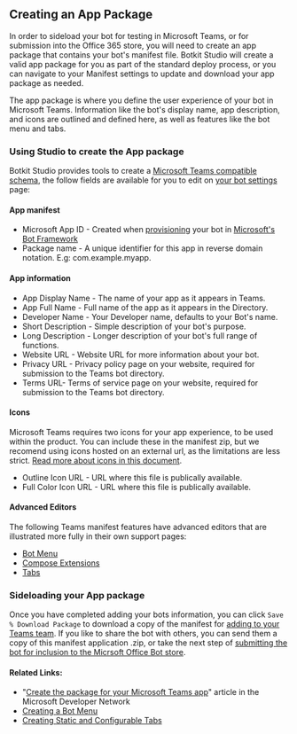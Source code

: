 ## Creating an App Package

In order to sideload your bot for testing in Microsoft Teams, or for submission into the Office 365 store, you will need to create an app package that contains your bot's manifest file. Botkit Studio will create a valid app package for you as part of the standard deploy process, or you can navigate to your Manifest settings to update and download your app package as needed.

The app package is where you define the user experience of your bot in Microsoft Teams. Information like the bot's display name, app description, and icons are outlined and defined here, as well as features like the bot menu and tabs.

### Using Studio to create the App package

Botkit Studio provides tools to create a [Microsoft Teams compatible schema](https://msdn.microsoft.com/en-us/microsoft-teams/schema), the follow fields are available for you to edit on [your bot settings](https://botkit.groovehq.com/knowledge_base/topics/settings-13) page:

#### App manifest
* Microsoft App ID - Created when [provisioning](https://github.com/howdyai/botkit/blob/master/docs/provisioning/teams.md) your bot in [Microsoft's Bot Framework](https://msdn.microsoft.com/en-us/microsoft-teams/botscreate)
* Package name - A unique identifier for this app in reverse domain notation. E.g: com.example.myapp.

#### App information

* App Display Name - The name of your app as it appears in Teams.
* App Full Name - Full name of the app as it appears in the Directory.
* Developer Name - Your Developer name, defaults to your Bot's name.
* Short Description - Simple description of your bot's purpose.
* Long Description - Longer description of your bot's full range of functions.
* Website URL - Website URL for more information about your bot.
* Privacy URL - Privacy policy page on your website, required for submission to the Teams bot directory.
* Terms URL- Terms of service page on your website, required for submission to the Teams bot directory.

#### Icons
Microsoft Teams requires two icons for your app experience, to be used within the product. You can include these in the manifest zip, but we recomend using icons hosted on an external url, as the limitations are less strict. [Read more about icons in this document](https://msdn.microsoft.com/en-us/microsoft-teams/createpackage#icons).

* Outline Icon URL - URL where this file is publically available.
* Full Color Icon URL - URL where this file is publically available.

#### Advanced Editors
The following Teams manifest features have advanced editors that are illustrated more fully in their own support pages:

* [Bot Menu](https://botkit.groovehq.com/knowledge_base/topics/creating-a-bot-menu)
* [Compose Extensions](https://botkit.groovehq.com/knowledge_base/topics/creating-compose-extensions)
* [Tabs](https://botkit.groovehq.com/knowledge_base/topics/managing-bot-tabs)

### Sideloading your App package
Once you have completed adding your bots information, you can click `Save % Download Package` to download a copy of the manifest for [adding to your Teams team](https://msdn.microsoft.com/en-us/microsoft-teams/sideload). If you like to share the bot with others, you can send them a copy of this manifest application .zip, or take the next step of [submitting the bot for inclusion to the Micrsoft Office Bot store](https://msdn.microsoft.com/en-us/microsoft-teams/submission).

#### Related Links:
* "[Create the package for your Microsoft Teams app](https://msdn.microsoft.com/en-us/microsoft-teams/createpackage)" article in the Microsoft Developer Network
* [Creating a Bot Menu](https://botkit.groovehq.com/knowledge_base/topics/creating-a-bot-menu)
* [Creating Static and Configurable Tabs](https://botkit.groovehq.com/knowledge_base/topics/managing-bot-tabs)